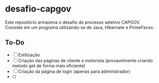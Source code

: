 # desafio-capgov

Este repositório armazena o desafio do processo seletivo CAPGOV. Consiste em um programa utilizando-se de Java, Hibernate e PrimeFaces.

## To-Do

- [ ] Estilização
- [ ] Criação das páginas de cliente e motorista (provavelmente criando metodo get de forma mais eficiente)
- [ ] Criação da página de login (apenas para administrador)
- [ ]
